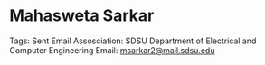 # Mahasweta Sarkar

Tags: Sent Email
Assosciation: SDSU
Department of Electrical and Computer Engineering
Email: msarkar2@mail.sdsu.edu